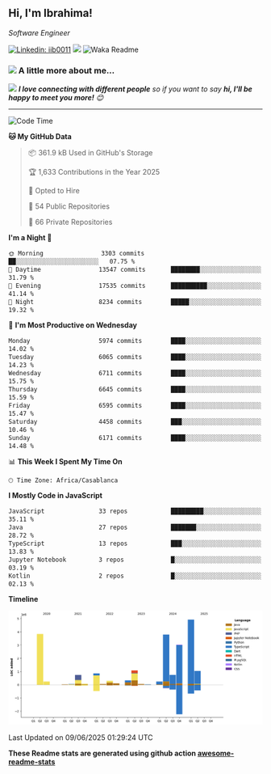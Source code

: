 <h2>Hi, I'm Ibrahima! </h2>
<p><em>Software Engineer 
</em></p>


[![Linkedin: iib0011](https://img.shields.io/badge/-iib0011-blue?style=flat-square&logo=Linkedin&logoColor=white&link=https://www.linkedin.com/in/iib0011/)](https://www.linkedin.com/in/iib0011/)
![](https://visitor-badge.glitch.me/badge?page_id=iib0011)
![Waka Readme](https://github.com/iib0011/iib0011/workflows/Waka%20Readme/badge.svg)


### <img src="https://media.giphy.com/media/VgCDAzcKvsR6OM0uWg/giphy.gif" width="50"> A little more about me...  


<img src="https://media.giphy.com/media/LnQjpWaON8nhr21vNW/giphy.gif" width="60"> <em><b>I love connecting with different people</b> so if you want to say <b>hi, I'll be happy to meet you more!</b> 😊</em>

---
<!--START_SECTION:waka-->
![Code Time](http://img.shields.io/badge/Code%20Time-4%2C937%20hrs%2015%20mins-blue)

**🐱 My GitHub Data** 

> 📦 361.9 kB Used in GitHub's Storage 
 > 
> 🏆 1,633 Contributions in the Year 2025
 > 
> 💼 Opted to Hire
 > 
> 📜 54 Public Repositories 
 > 
> 🔑 66 Private Repositories 
 > 
**I'm a Night 🦉** 

```text
🌞 Morning                3303 commits        ██░░░░░░░░░░░░░░░░░░░░░░░   07.75 % 
🌆 Daytime                13547 commits       ████████░░░░░░░░░░░░░░░░░   31.79 % 
🌃 Evening                17535 commits       ██████████░░░░░░░░░░░░░░░   41.14 % 
🌙 Night                  8234 commits        █████░░░░░░░░░░░░░░░░░░░░   19.32 % 
```
📅 **I'm Most Productive on Wednesday** 

```text
Monday                   5974 commits        ████░░░░░░░░░░░░░░░░░░░░░   14.02 % 
Tuesday                  6065 commits        ████░░░░░░░░░░░░░░░░░░░░░   14.23 % 
Wednesday                6711 commits        ████░░░░░░░░░░░░░░░░░░░░░   15.75 % 
Thursday                 6645 commits        ████░░░░░░░░░░░░░░░░░░░░░   15.59 % 
Friday                   6595 commits        ████░░░░░░░░░░░░░░░░░░░░░   15.47 % 
Saturday                 4458 commits        ███░░░░░░░░░░░░░░░░░░░░░░   10.46 % 
Sunday                   6171 commits        ████░░░░░░░░░░░░░░░░░░░░░   14.48 % 
```


📊 **This Week I Spent My Time On** 

```text
🕑︎ Time Zone: Africa/Casablanca
```

**I Mostly Code in JavaScript** 

```text
JavaScript               33 repos            █████████░░░░░░░░░░░░░░░░   35.11 % 
Java                     27 repos            ███████░░░░░░░░░░░░░░░░░░   28.72 % 
TypeScript               13 repos            ███░░░░░░░░░░░░░░░░░░░░░░   13.83 % 
Jupyter Notebook         3 repos             █░░░░░░░░░░░░░░░░░░░░░░░░   03.19 % 
Kotlin                   2 repos             █░░░░░░░░░░░░░░░░░░░░░░░░   02.13 % 
```



**Timeline**

![Lines of Code chart](https://raw.githubusercontent.com/iib0011/iib0011/master/assets/bar_graph.png)


 Last Updated on 09/06/2025 01:29:24 UTC
<!--END_SECTION:waka-->

**These Readme stats are generated using github action [awesome-readme-stats](https://github.com/iib0011/waka-readme-stats)**

